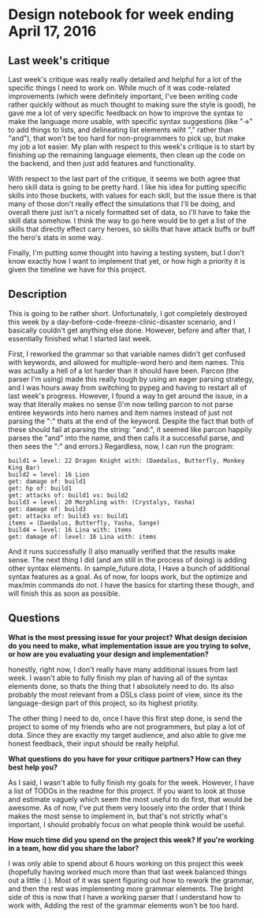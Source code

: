 # Design notebook for week ending April 17, 2016

## Last week's critique


Last week's critique was really really detailed and helpful for a lot of the specific things I need to work on. While much of it was code-related improvements (which were definitely important, I've been writing code rather quickly without as much thought to making sure the style is good), he gave me a lot of very specific feedback on how to improve the syntax to make the language more usable, with specific syntax suggestions (like "->" to add things to lists, and delineating list elements wiht "," rather than "and"), that won't be too hard for non-programmers to pick up, but make my job a lot easier. My plan with respect to this week's critique is to start by finishing up the remaining language elements, then clean up the code on the backend, and then just add features and functionality.

With respect to the last part of the critique, it seems we both agree that hero skill data is going to be pretty hard. I like his idea for putting specific skills into those buckets, with values for each skill, but the issue there is that many of those don't really effect the simulations that I'll be doing, and overall there just isn't a nicely formatted set of data, so I'll have to fake the skill data somehow. I think the way to go here would be to get a list of the skills that directly effect carry heroes, so skills that have attack buffs or buff the hero's stats in some way. 

Finally, I'm putting some thought into having a testing system, but I don't know exactly how I want to implement that yet, or how high a priority it is given the timeline we have for this project.

## Description

This is going to be rather short. Unfortunately, I got completely destroyed this week by a day-before-code-freeze-clinic-disaster scenario, and I basically couldn't get anything else done. However, before and after that, I essentially finished what I started last week. 

First, I reworked the grammar so that variable names didn't get confused with keywords, and allowed for multiple-word hero and item names. This was actually a hell of a lot harder than it should have been. Parcon (the parser I'm using) made this really tough by using an eager parsing strategy, and I was hours away from switching to pypeg and having to restart all of last week's progress. However, I found a way to get around the issue, in a way that literally makes no sense (I'm now telling parcon to not parse entiree keywords into hero names and item names instead of just not parsing the ":" thats at the end of the keyword. Despite the fact that both of these should fail at parsing the string: "and:", it seemed like parcon happily parses the "and" into the name, and then calls it a successful parse, and then sees the ":" and errors.) Regardless, now, I can run the program:

```
build1 = level: 22 Dragon Knight with: (Daedalus, Butterfly, Monkey King Bar)
build2 = level: 16 Lion
get: damage of: build1
get: hp of: build1
get: attacks of: build1 vs: build2
build3 = level: 20 Morphling with: (Crystalys, Yasha)
get: damage of: build3
get: attacks of: build3 vs: build1
items = (Daedalus, Butterfly, Yasha, Sange)
build4 = level: 16 Lina with: items
get: damage of: level: 16 Lina with: items
```
And it runs successfully (I also manually verified that the results make sense. The next thing I did (and am still in the process of doing) is adding other syntax elements. In sample_future.dota, I Have a bunch of additional syntax features as a goal. As of now, for loops work, but the optimize and max/min commands do not. I have the basics for starting these though, and will finish this as soon as possible.

## Questions

**What is the most pressing issue for your project? What design decision do
you need to make, what implementation issue are you trying to solve, or how
are you evaluating your design and implementation?**

honestly, right now, I don't really have many additional issues from last week. I wasn't able to fully finish my plan of having all of the syntax elements done, so thats the thing that I absolutely need to do. Its also probably the most relevant from a DSLs class point of view, since its the language-design part of this project, so its highest priotity. 

The other thing I need to do, once I have this first step done, is send the project to some of my friends who are not programmers, but play a lot of dota. Since they are exactly my target audience, and also able to give me honest feedback, their input should be really helpful. 

**What questions do you have for your critique partners? How can they best help
you?**

As I said, I wasn't able to fully finish my goals for the week. However, I have a list of TODOs in the readme for this project. If you want to look at those and estimate vaguely which seem the most useful to do first, that would be awesome. As of now, I've put them very loosely into the order that I think makes the most sense to implement in, but that's not strictly what's important, I should probably focus on what people think would be useful. 

**How much time did you spend on the project this week? If you're working in a
team, how did you share the labor?**

I was only able to spend about 6 hours working on this project this week (hopefully having worked much more than that last week balanced things out a little :( ). Most of it was spent figuring out how to rework the grammar, and then the rest was implementing more grammar elements. The bright side of this is now that I have a working parser that I understand how to work with, Adding the rest of the grammar elements won't be too hard. 
